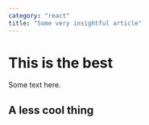 ```yaml
---
category: "react"
title: "Some very insightful article"
---
```


# This is the best
Some text here.

## A less cool thing
